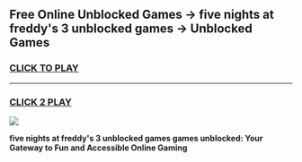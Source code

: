 
## Free Online Unblocked Games → five nights at freddy's 3 unblocked games → Unblocked Games
<h3>
<a href="https://premium.freeplayer.one?title=five_nights_at_freddy's_3_unblocked_games&ref=21F">CLICK TO PLAY</a></h3>
<hr>

<h3>
<a href="https://premium.freeplayer.one?title=five_nights_at_freddy's_3_unblocked_games&ref=21F">CLICK 2 PLAY</a>
  
</h3>

<a href="https://premium.freeplayer.one?title=five_nights_at_freddy's_3_unblocked_games&ref=21F/"><img src="https://clearcache.store/games.png"></a>


**five nights at freddy's 3 unblocked games games unblocked: Your Gateway to Fun and Accessible Online Gaming**
